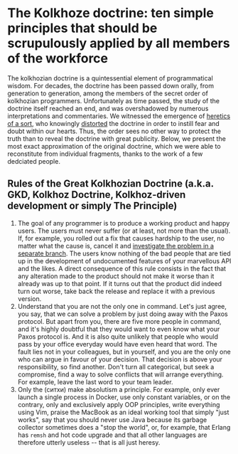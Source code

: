 The Kolkhoze doctrine: ten simple principles that should be scrupulously applied by all members of the workforce
==================

The kolkhozian doctrine is a quintessential element of programmatical wisdom. For decades, the doctrine has been passed down orally, from generation to generation, among the members of the secret order of kolkhozian programmers. Unfortunately as time passed, the study of the doctrine itself reached an end, and was overshadowed by numerous interpretations and commentaries. We witnessed the emergence of [heretics of a sort](https://twitter.com/sum3rman), who knowingly [distorted](http://devzen.ru/episode-0028/) the doctrine in order to instill fear and doubt within our hearts. Thus, the order sees no other way to protect the truth than to reveal the doctrine with great publicity. Below, we present the most exact approximation of the original doctrine, which we were able to reconstitute from individual fragments, thanks to the work of a few dedciated people.

## Rules of the Great Kolkhozian Doctrine (a.k.a. GKD, Kolkhoz Doctrine, Kolkhoz-driven development or simply The Principle)

1. The goal of any programmer is to produce a working product and happy users. The users must never suffer (or at least, not more than the usual). If, for example, you rolled out a fix that causes hardship to the user, no matter what the cause is, cancel it and [investigate the problem in a separate branch](http://eax.me/vcs-practice/). The users know nothing of the bad people that are tied up in the development of undocumented features of your marvellous API and the likes. A direct consequence of this rule consists in the fact that any alteration made to the product should not make it worse than it already was up to that point. If it turns out that the product did indeed turn out worse, take back the release and replace it with a previous version.
2. Understand that you are not the only one in command. Let's just agree, you say, that we can solve  a problem by just doing away with the Paxos protocol. But apart from you, there are five more people in command, and it's highly doubtful that they would want to even know what your Paxos protocol is. And it is also quite unlikely that people who would pass by your office everyday would have even heard that word. The fault lies not in your colleagues, but in yourself, and you are the only one who can argue in favour of your decision. That decision is above your responsibility, so find another. Don't turn all categorical, but seek a compromise, find a way to solve conflicts that will arrange everything. For example, leave the last word to your team leader.
3. Only the (ситхи) make absolutism a principle. For example, only ever launch a single process in Docker, use only constant variables, or on the contrary, only and exclusively apply OOP principles, write everything using Vim, praise the MacBook as an ideal working tool that simply "just works", say that you should never use Java because its garbage collector sometimes does a "stop the world", or, for example, that Erlang has `remsh` and hot code upgrade and that all other languages are therefore utterly useless -- that is all just heresy.
